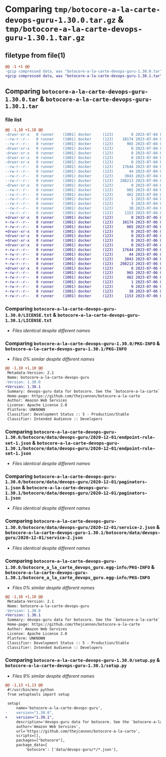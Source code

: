 # Comparing `tmp/botocore-a-la-carte-devops-guru-1.30.0.tar.gz` & `tmp/botocore-a-la-carte-devops-guru-1.30.1.tar.gz`

## filetype from file(1)

```diff
@@ -1 +1 @@
-gzip compressed data, was "botocore-a-la-carte-devops-guru-1.30.0.tar", last modified: Tue Jul  4 01:44:24 2023, max compression
+gzip compressed data, was "botocore-a-la-carte-devops-guru-1.30.1.tar", last modified: Thu Jul  6 01:44:58 2023, max compression
```

## Comparing `botocore-a-la-carte-devops-guru-1.30.0.tar` & `botocore-a-la-carte-devops-guru-1.30.1.tar`

### file list

```diff
@@ -1,18 +1,18 @@
-drwxr-xr-x   0 runner    (1001) docker     (123)        0 2023-07-04 01:44:24.086477 botocore-a-la-carte-devops-guru-1.30.0/
--rw-r--r--   0 runner    (1001) docker     (123)    10174 2023-07-04 01:44:23.000000 botocore-a-la-carte-devops-guru-1.30.0/LICENSE.txt
--rw-r--r--   0 runner    (1001) docker     (123)      965 2023-07-04 01:44:24.086477 botocore-a-la-carte-devops-guru-1.30.0/PKG-INFO
-drwxr-xr-x   0 runner    (1001) docker     (123)        0 2023-07-04 01:44:24.082477 botocore-a-la-carte-devops-guru-1.30.0/botocore/
-drwxr-xr-x   0 runner    (1001) docker     (123)        0 2023-07-04 01:44:24.082477 botocore-a-la-carte-devops-guru-1.30.0/botocore/data/
-drwxr-xr-x   0 runner    (1001) docker     (123)        0 2023-07-04 01:44:24.082477 botocore-a-la-carte-devops-guru-1.30.0/botocore/data/devops-guru/
-drwxr-xr-x   0 runner    (1001) docker     (123)        0 2023-07-04 01:44:24.082477 botocore-a-la-carte-devops-guru-1.30.0/botocore/data/devops-guru/2020-12-01/
--rw-r--r--   0 runner    (1001) docker     (123)    17644 2023-07-04 01:44:02.000000 botocore-a-la-carte-devops-guru-1.30.0/botocore/data/devops-guru/2020-12-01/endpoint-rule-set-1.json
--rw-r--r--   0 runner    (1001) docker     (123)       44 2023-07-04 01:44:02.000000 botocore-a-la-carte-devops-guru-1.30.0/botocore/data/devops-guru/2020-12-01/examples-1.json
--rw-r--r--   0 runner    (1001) docker     (123)     3043 2023-07-04 01:44:02.000000 botocore-a-la-carte-devops-guru-1.30.0/botocore/data/devops-guru/2020-12-01/paginators-1.json
--rw-r--r--   0 runner    (1001) docker     (123)   208213 2023-07-04 01:44:02.000000 botocore-a-la-carte-devops-guru-1.30.0/botocore/data/devops-guru/2020-12-01/service-2.json
-drwxr-xr-x   0 runner    (1001) docker     (123)        0 2023-07-04 01:44:24.086477 botocore-a-la-carte-devops-guru-1.30.0/botocore_a_la_carte_devops_guru.egg-info/
--rw-r--r--   0 runner    (1001) docker     (123)      965 2023-07-04 01:44:24.000000 botocore-a-la-carte-devops-guru-1.30.0/botocore_a_la_carte_devops_guru.egg-info/PKG-INFO
--rw-r--r--   0 runner    (1001) docker     (123)      462 2023-07-04 01:44:24.000000 botocore-a-la-carte-devops-guru-1.30.0/botocore_a_la_carte_devops_guru.egg-info/SOURCES.txt
--rw-r--r--   0 runner    (1001) docker     (123)        1 2023-07-04 01:44:24.000000 botocore-a-la-carte-devops-guru-1.30.0/botocore_a_la_carte_devops_guru.egg-info/dependency_links.txt
--rw-r--r--   0 runner    (1001) docker     (123)        9 2023-07-04 01:44:24.000000 botocore-a-la-carte-devops-guru-1.30.0/botocore_a_la_carte_devops_guru.egg-info/top_level.txt
--rw-r--r--   0 runner    (1001) docker     (123)       38 2023-07-04 01:44:24.086477 botocore-a-la-carte-devops-guru-1.30.0/setup.cfg
--rw-r--r--   0 runner    (1001) docker     (123)     1153 2023-07-04 01:44:23.000000 botocore-a-la-carte-devops-guru-1.30.0/setup.py
+drwxr-xr-x   0 runner    (1001) docker     (123)        0 2023-07-06 01:44:58.814705 botocore-a-la-carte-devops-guru-1.30.1/
+-rw-r--r--   0 runner    (1001) docker     (123)    10174 2023-07-06 01:44:58.000000 botocore-a-la-carte-devops-guru-1.30.1/LICENSE.txt
+-rw-r--r--   0 runner    (1001) docker     (123)      965 2023-07-06 01:44:58.814705 botocore-a-la-carte-devops-guru-1.30.1/PKG-INFO
+drwxr-xr-x   0 runner    (1001) docker     (123)        0 2023-07-06 01:44:58.814705 botocore-a-la-carte-devops-guru-1.30.1/botocore/
+drwxr-xr-x   0 runner    (1001) docker     (123)        0 2023-07-06 01:44:58.814705 botocore-a-la-carte-devops-guru-1.30.1/botocore/data/
+drwxr-xr-x   0 runner    (1001) docker     (123)        0 2023-07-06 01:44:58.814705 botocore-a-la-carte-devops-guru-1.30.1/botocore/data/devops-guru/
+drwxr-xr-x   0 runner    (1001) docker     (123)        0 2023-07-06 01:44:58.814705 botocore-a-la-carte-devops-guru-1.30.1/botocore/data/devops-guru/2020-12-01/
+-rw-r--r--   0 runner    (1001) docker     (123)    17644 2023-07-06 01:44:40.000000 botocore-a-la-carte-devops-guru-1.30.1/botocore/data/devops-guru/2020-12-01/endpoint-rule-set-1.json
+-rw-r--r--   0 runner    (1001) docker     (123)       44 2023-07-06 01:44:40.000000 botocore-a-la-carte-devops-guru-1.30.1/botocore/data/devops-guru/2020-12-01/examples-1.json
+-rw-r--r--   0 runner    (1001) docker     (123)     3043 2023-07-06 01:44:40.000000 botocore-a-la-carte-devops-guru-1.30.1/botocore/data/devops-guru/2020-12-01/paginators-1.json
+-rw-r--r--   0 runner    (1001) docker     (123)   208213 2023-07-06 01:44:40.000000 botocore-a-la-carte-devops-guru-1.30.1/botocore/data/devops-guru/2020-12-01/service-2.json
+drwxr-xr-x   0 runner    (1001) docker     (123)        0 2023-07-06 01:44:58.814705 botocore-a-la-carte-devops-guru-1.30.1/botocore_a_la_carte_devops_guru.egg-info/
+-rw-r--r--   0 runner    (1001) docker     (123)      965 2023-07-06 01:44:58.000000 botocore-a-la-carte-devops-guru-1.30.1/botocore_a_la_carte_devops_guru.egg-info/PKG-INFO
+-rw-r--r--   0 runner    (1001) docker     (123)      462 2023-07-06 01:44:58.000000 botocore-a-la-carte-devops-guru-1.30.1/botocore_a_la_carte_devops_guru.egg-info/SOURCES.txt
+-rw-r--r--   0 runner    (1001) docker     (123)        1 2023-07-06 01:44:58.000000 botocore-a-la-carte-devops-guru-1.30.1/botocore_a_la_carte_devops_guru.egg-info/dependency_links.txt
+-rw-r--r--   0 runner    (1001) docker     (123)        9 2023-07-06 01:44:58.000000 botocore-a-la-carte-devops-guru-1.30.1/botocore_a_la_carte_devops_guru.egg-info/top_level.txt
+-rw-r--r--   0 runner    (1001) docker     (123)       38 2023-07-06 01:44:58.814705 botocore-a-la-carte-devops-guru-1.30.1/setup.cfg
+-rw-r--r--   0 runner    (1001) docker     (123)     1153 2023-07-06 01:44:58.000000 botocore-a-la-carte-devops-guru-1.30.1/setup.py
```

### Comparing `botocore-a-la-carte-devops-guru-1.30.0/LICENSE.txt` & `botocore-a-la-carte-devops-guru-1.30.1/LICENSE.txt`

 * *Files identical despite different names*

### Comparing `botocore-a-la-carte-devops-guru-1.30.0/PKG-INFO` & `botocore-a-la-carte-devops-guru-1.30.1/PKG-INFO`

 * *Files 0% similar despite different names*

```diff
@@ -1,10 +1,10 @@
 Metadata-Version: 2.1
 Name: botocore-a-la-carte-devops-guru
-Version: 1.30.0
+Version: 1.30.1
 Summary: devops-guru data for botocore. See the `botocore-a-la-carte` package for more info.
 Home-page: https://github.com/thejcannon/botocore-a-la-carte
 Author: Amazon Web Services
 License: Apache License 2.0
 Platform: UNKNOWN
 Classifier: Development Status :: 5 - Production/Stable
 Classifier: Intended Audience :: Developers
```

### Comparing `botocore-a-la-carte-devops-guru-1.30.0/botocore/data/devops-guru/2020-12-01/endpoint-rule-set-1.json` & `botocore-a-la-carte-devops-guru-1.30.1/botocore/data/devops-guru/2020-12-01/endpoint-rule-set-1.json`

 * *Files identical despite different names*

### Comparing `botocore-a-la-carte-devops-guru-1.30.0/botocore/data/devops-guru/2020-12-01/paginators-1.json` & `botocore-a-la-carte-devops-guru-1.30.1/botocore/data/devops-guru/2020-12-01/paginators-1.json`

 * *Files identical despite different names*

### Comparing `botocore-a-la-carte-devops-guru-1.30.0/botocore/data/devops-guru/2020-12-01/service-2.json` & `botocore-a-la-carte-devops-guru-1.30.1/botocore/data/devops-guru/2020-12-01/service-2.json`

 * *Files identical despite different names*

### Comparing `botocore-a-la-carte-devops-guru-1.30.0/botocore_a_la_carte_devops_guru.egg-info/PKG-INFO` & `botocore-a-la-carte-devops-guru-1.30.1/botocore_a_la_carte_devops_guru.egg-info/PKG-INFO`

 * *Files 0% similar despite different names*

```diff
@@ -1,10 +1,10 @@
 Metadata-Version: 2.1
 Name: botocore-a-la-carte-devops-guru
-Version: 1.30.0
+Version: 1.30.1
 Summary: devops-guru data for botocore. See the `botocore-a-la-carte` package for more info.
 Home-page: https://github.com/thejcannon/botocore-a-la-carte
 Author: Amazon Web Services
 License: Apache License 2.0
 Platform: UNKNOWN
 Classifier: Development Status :: 5 - Production/Stable
 Classifier: Intended Audience :: Developers
```

### Comparing `botocore-a-la-carte-devops-guru-1.30.0/setup.py` & `botocore-a-la-carte-devops-guru-1.30.1/setup.py`

 * *Files 9% similar despite different names*

```diff
@@ -1,13 +1,13 @@
 #!/usr/bin/env python
 from setuptools import setup
 
 setup(
     name='botocore-a-la-carte-devops-guru',
-    version="1.30.0",
+    version="1.30.1",
     description='devops-guru data for botocore. See the `botocore-a-la-carte` package for more info.',
     author='Amazon Web Services',
     url='https://github.com/thejcannon/botocore-a-la-carte',
     scripts=[],
     packages=["botocore"],
     package_data={
         'botocore': ['data/devops-guru/*/*.json'],
```

